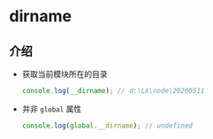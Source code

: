 # dirname

## 介绍

+ 获取当前模块所在的目录

  ```js
  console.log(__dirname); // d:\LX\node\20200511
  ```

+ 并非 `global` 属性

    ```js
    console.log(global.__dirname); // undefined
    ```
